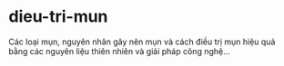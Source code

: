 # dieu-tri-mun
Các loại mụn, nguyên nhân gây nên mụn và cách điều trị mụn hiệu quả bằng các nguyên liệu thiên nhiên và giải pháp công nghệ...
